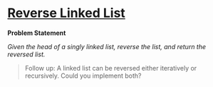 # [Reverse Linked List](https://leetcode.com/problems/reverse-linked-list/description/)

**Problem Statement**

_Given the head of a singly linked list, reverse the list, and return the reversed list._

> Follow up: A linked list can be reversed either iteratively or recursively. Could you implement both?
